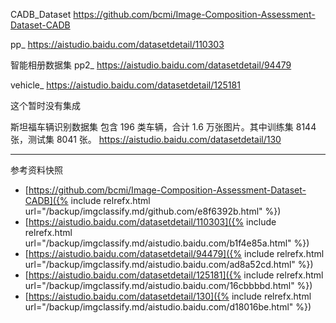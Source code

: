 CADB_Dataset
<https://github.com/bcmi/Image-Composition-Assessment-Dataset-CADB>

pp_
<https://aistudio.baidu.com/datasetdetail/110303>

智能相册数据集 pp2_
<https://aistudio.baidu.com/datasetdetail/94479>

vehicle_
<https://aistudio.baidu.com/datasetdetail/125181>

这个暂时没有集成

斯坦福车辆识别数据集
包含 196 类车辆，合计 1.6 万张图片。其中训练集 8144 张，测试集 8041 张。
<https://aistudio.baidu.com/datasetdetail/130>



<hr class='reviewline'/>
<p class='reviewtip'><script type='text/javascript' src='{% include relref.html url="/assets/reviewjs/kvision/imgclassify/imgclassify.md.js" %}'></script></p>
<font class='ref_snapshot'>参考资料快照</font>

- [https://github.com/bcmi/Image-Composition-Assessment-Dataset-CADB]({% include relrefx.html url="/backup/imgclassify.md/github.com/e8f6392b.html" %})
- [https://aistudio.baidu.com/datasetdetail/110303]({% include relrefx.html url="/backup/imgclassify.md/aistudio.baidu.com/b1f4e85a.html" %})
- [https://aistudio.baidu.com/datasetdetail/94479]({% include relrefx.html url="/backup/imgclassify.md/aistudio.baidu.com/ad8a52cd.html" %})
- [https://aistudio.baidu.com/datasetdetail/125181]({% include relrefx.html url="/backup/imgclassify.md/aistudio.baidu.com/16cbbbbd.html" %})
- [https://aistudio.baidu.com/datasetdetail/130]({% include relrefx.html url="/backup/imgclassify.md/aistudio.baidu.com/d18016be.html" %})
